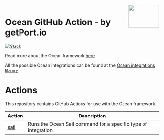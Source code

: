 <img align="right" width="100" height="74" src="https://user-images.githubusercontent.com/8277210/183290025-d7b24277-dfb4-4ce1-bece-7fe0ecd5efd4.svg" />

# Ocean GitHub Action - by getPort.io

[![Slack](https://img.shields.io/badge/Slack-4A154B?style=for-the-badge&logo=slack&logoColor=white)](https://www.getport.io/community)

Read more about the Ocean framework [here](https://ocean.getport.io/)

All the possible Ocean integrations can be found at the [Ocean integrations library](https://ocean.getport.io/integrations-library/)

# Actions

This repository contains GitHub Actions for use with the Ocean framework.

| Action                   | Description                                                    |
|--------------------------|----------------------------------------------------------------|
| [sail](./sail/README.md) | Runs the Ocean Sail command for a specific type of integration |

